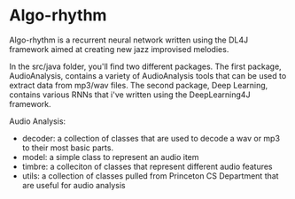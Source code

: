 # Algo-rhythm
Algo-rhythm is a recurrent neural network written using the DL4J framework aimed at creating new jazz improvised melodies. 

In the src/java folder, you'll find two different packages. The first package, AudioAnalysis, contains a variety of AudioAnalysis tools that can be used to extract data from mp3/wav files. The second package, Deep Learning, contains various RNNs that i've written using the DeepLearning4J framework. 


Audio Analysis:
- decoder: a collection of classes that are used to decode a wav or mp3 to their most basic parts. 
- model: a simple class to represent an audio item
- timbre: a colleciton of classes that represent different audio features
- utils: a collection of classes pulled from Princeton CS Department that are useful for audio analysis